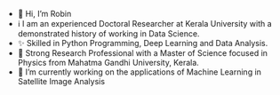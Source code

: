 - 👋 Hi, I’m Robin 
- ℹ️ I am an experienced Doctoral Researcher at Kerala University with a demonstrated history of working in Data Science. 
- ✨ Skilled in Python Programming, Deep Learning and Data Analysis. 
- 👀 Strong Research Professional with a Master of Science focused in Physics from Mahatma Gandhi University, Kerala.
- 🌱 I’m currently working on the applications of Machine Learning in Satellite Image Analysis

<!---
robinjacobroy/robinjacobroy is a ✨ special ✨ repository because its `README.md` (this file) appears on your GitHub profile.
You can click the Preview link to take a look at your changes.
--->
